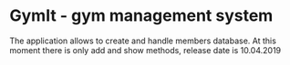 # GymIt - gym management system
The application allows to create and handle members database.
At this moment there is only add and show methods, release date is 10.04.2019
